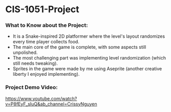 # CIS-1051-Project

### What to Know about the Project:
- It is a Snake-inspired 2D platformer where the level's layout randomizes every time player collects food.
- The main core of the game is complete, with some aspects still unpolished.
- The most challenging part was implementing level randomization (which still needs tweaking).
- Sprites in the game were made by me using Aseprite (another creative liberty I enjoyed implementing).

### Project Demo Video:
https://www.youtube.com/watch?v=P8fEyF_sIuQ&ab_channel=CrissyNguyen